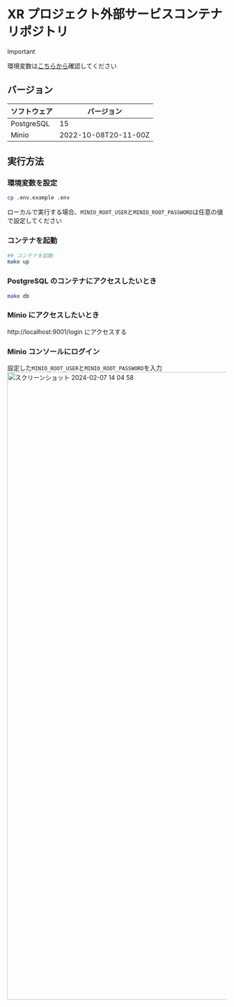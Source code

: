 # XR プロジェクト外部サービスコンテナリポジトリ

> [!IMPORTANT]
> 環境変数は[こちらから](https://kjlb.esa.io/posts/5186)確認してください



## バージョン

| ソフトウェア | バージョン           |
| ------------ | -------------------- |
| PostgreSQL   | 15                   |
| Minio        | 2022-10-08T20-11-00Z |

## 実行方法

### 環境変数を設定

```bash
cp .env.example .env
```

ローカルで実行する場合、`MINIO_ROOT_USER`と`MINIO_ROOT_PASSWORD`は任意の値で設定してください

### コンテナを起動

```bash
## コンテナを起動
make up
```

### PostgreSQL のコンテナにアクセスしたいとき

```bash
make db
```

### Minio にアクセスしたいとき

http://localhost:9001/login にアクセスする

### Minio コンソールにログイン

設定した`MINIO_ROOT_USER`と`MINIO_ROOT_PASSWORD`を入力
<img width="1440" alt="スクリーンショット 2024-02-07 14 04 58" src="https://github.com/kajiLabTeam/xr-project-backend/assets/89134459/82ee64d2-9877-4573-acfe-8408ffa16907">
